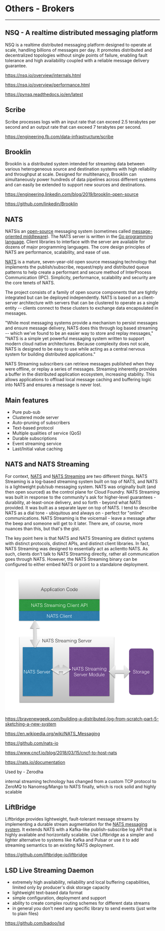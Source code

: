 # Others - Brokers

---

## NSQ - A realtime distributed messaging platform

NSQ is a realtime distributed messaging platform designed to operate at scale, handling billions of messages per day. It promotes distributed and decentralized topologies without single points of failure, enabling fault tolerance and high availability coupled with a reliable message delivery guarantee.

<https://nsq.io/overview/internals.html>

<https://nsq.io/overview/performance.html>

<https://pynsq.readthedocs.io/en/latest>

## Scribe

Scribe processes logs with an input rate that can exceed 2.5 terabytes per second and an output rate that can exceed 7 terabytes per second.

<https://engineering.fb.com/data-infrastructure/scribe>

## Brooklin

Brooklin is a distributed system intended for streaming data between various heterogeneous source and destination systems with high reliability and throughput at scale. Designed for multitenancy, Brooklin can simultaneously power hundreds of data pipelines across different systems and can easily be extended to support new sources and destinations.

<https://engineering.linkedin.com/blog/2019/brooklin-open-source>

<https://github.com/linkedin/Brooklin>

## NATS

NATSis an [open-source](https://en.wikipedia.org/wiki/Open-source_software) messaging system (sometimes called [message-oriented middleware](https://en.wikipedia.org/wiki/Message-oriented_middleware)). The NATS server is written in the [Go programming language](https://en.wikipedia.org/wiki/Go_(programming_language)). Client libraries to interface with the server are available for dozens of major programming languages. The core design principles of NATS are performance, scalability, and ease of use.

[NATS](https://nats.io/) is a mature, seven-year-old open source messaging technology that implements the publish/subscribe, request/reply and distributed queue patterns to help create a performant and secure method of InterProcess Communication (IPC). Simplicity, performance, scalability and security are the core tenets of NATS.

The project consists of a family of open source components that are tightly integrated but can be deployed independently. NATS is based on a client-server architecture with servers that can be clustered to operate as a single entity -- clients connect to these clusters to exchange data encapsulated in messages.

"While most messaging systems provide a mechanism to persist messages and ensure message delivery, NATS does this through log based streaming -- which we've found to be an easier way to store and replay messages," "NATS is a simple yet powerful messaging system written to support modern cloud native architectures. Because complexity does not scale, NATS is designed to be easy to use while acting as a central nervous system for building distributed applications."

NATS Streaming subscribers can retrieve messages published when they were offline, or replay a series of messages. Streaming inherently provides a buffer in the distributed application ecosystem, increasing stability. This allows applications to offload local message caching and buffering logic into NATS and ensures a message is never lost.

## Main features

- Pure pub-sub
- Clustered mode server
- Auto-pruning of subscribers
- Text-based protocol
- Multiple qualities of service (QoS)
- Durable subscriptions
- Event streaming service
- Last/Initial value caching

## NATS and NATS Streaming

For context, [NATS](https://nats.io/) and [NATS Streaming](https://nats.io/documentation/streaming/nats-streaming-intro/) are two different things. NATS Streaming is a log-based streaming system built on top of NATS, and NATS is a lightweight pub/sub messaging system. NATS was originally built (and then open sourced) as the control plane for Cloud Foundry. NATS Streaming was built in response to the community's ask for higher-level guarantees - durability, at-least-once delivery, and so forth - beyond what NATS provided. It was built as a separate layer on top of NATS. I tend to describe NATS as a dial tone - ubiquitous and always on - perfect for "online" communications. NATS Streaming is the voicemail - leave a message after the beep and someone will get to it later. There are, of course, more nuances than this, but that's the gist.

The key point here is that NATS and NATS Streaming are distinct systems with distinct protocols, distinct APIs, and distinct client libraries. In fact, NATS Streaming was designed to essentially act as aclientto NATS. As such, clients don't talk to NATS Streaming directly, rather all communication goes through NATS. However, the NATS Streaming binary can be configured to either embed NATS or point to a standalone deployment.

![image](../../media/Technologies-Others-Others-Brokers-image1.png)

<https://bravenewgeek.com/building-a-distributed-log-from-scratch-part-5-sketching-a-new-system>

<https://en.wikipedia.org/wiki/NATS_Messaging>

<https://github.com/nats-io>

<https://www.cncf.io/blog/2018/03/15/cncf-to-host-nats>

<https://nats.io/documentation>

Used by - Zerodha

internal streaming technology has changed from a custom TCP protocol to ZeroMQ to Nanomsg/Mango to NATS finally, which is rock solid and highly scalable

## LiftBridge

Liftbridge provides lightweight, fault-tolerant message streams by implementing a durable stream augmentation for the [NATS messaging system](https://nats.io/). It extends NATS with a Kafka-like publish-subscribe log API that is highly available and horizontally scalable. Use Liftbridge as a simpler and lighter alternative to systems like Kafka and Pulsar or use it to add streaming semantics to an existing NATS deployment.

<https://github.com/liftbridge-io/liftbridge>

## LSD Live Streaming Daemon

- extremely high availability, reliability and local buffering capabilities, limited only by producer's disk storage capacity
- lightweight text-based data format
- simple configuration, deployment and support
- ability to create complex routing schemes for different data streams
- in general you don't need any specific library to send events (just write to plain files)

<https://github.com/badoo/lsd>
